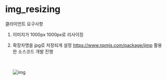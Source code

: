 # img_resizing
클라이언트 요구사항 
1. 이미지가 1000px 1000px로 리사이징
2. 확장자명을 jpg로 저장되게 설정
   https://www.npmjs.com/package/jimp 활용한 소스코드 개발 진행

   <br/><br/>
   ![img](https://github.com/sijoow/img_resizing/assets/120313660/562ef4f0-d4d6-4b46-95b5-22dff436d266)

   
   
